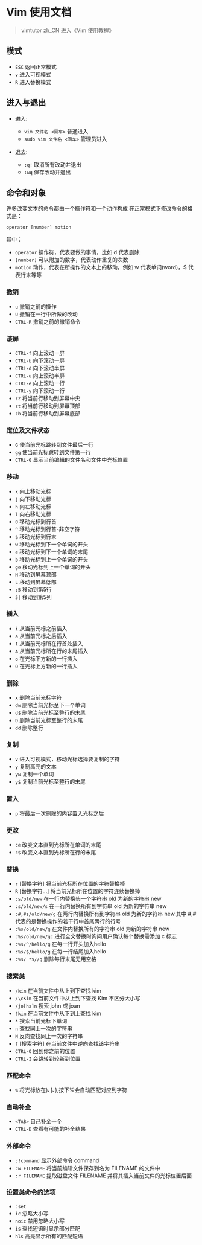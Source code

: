 # Vim 使用文档

> vimtutor zh_CN 进入《Vim 使用教程》

## 模式

- `ESC` 返回正常模式
- `v` 进入可视模式
- `R` 进入替换模式

## 进入与退出

- 进入:
  - `vim 文件名 <回车>` 普通进入
  - `sudo vim 文件名 <回车>` 管理员进入

- 退去:
  - `:q!` 取消所有改动并退出
  - `:wq` 保存改动并退出

## 命令和对象

许多改变文本的命令都由一个操作符和一个动作构成
在正常模式下修改命令的格式是：

`operator [number] motion`

其中：

- `operator` 操作符，代表要做的事情，比如 d 代表删除
- `[number]` 可以附加的数字，代表动作重复的次数
- `motion` 动作，代表在所操作的文本上的移动，例如 w 代表单词(word)，$ 代表行末等等

### 撤销

- `u` 撤销之前的操作
- `U` 撤销在一行中所做的改动
- `CTRL-R` 撤销之前的撤销命令

### 滚屏

- `CTRL-f` 向上滚动一屏
- `CTRL-b` 向下滚动一屏
- `CTRL-d` 向下滚动半屏
- `CTRL-u` 向上滚动半屏
- `CTRL-e` 向上滚动一行
- `CTRL-y` 向下滚动一行
- `zz` 将当前行移动到屏幕中央
- `zt` 将当前行移动到屏幕顶部
- `zb` 将当前行移动到屏幕底部

### 定位及文件状态

- `G` 使当前光标跳转到文件最后一行
- `gg` 使当前光标跳转到文件第一行
- `CTRL-G` 显示当前编辑的文件名和文件中光标位置

### 移动

- `k` 向上移动光标
- `j` 向下移动光标
- `h` 向左移动光标
- `l` 向右移动光标
- `0` 移动光标到行首
- `^` 移动光标到行首-非空字符
- `$` 移动光标到行末
- `w` 移动光标到下一个单词的开头
- `e` 移动光标到下一个单词的末尾
- `b` 移动光标到上一个单词的开头
- `ge` 移动光标到上一个单词的开头
- `H` 移动到屏幕顶部
- `L` 移动到屏幕低部
- `:5` 移动到第5行
- `5|` 移动到第5列

### 插入

- `i` 从当前光标之前插入
- `a` 从当前光标之后插入
- `I` 从当前光标所在行首处插入
- `A` 从当前光标所在行的末尾插入
- `o` 在光标下方新的一行插入
- `O` 在光标上方新的一行插入

### 删除

- `x` 删除当前光标字符
- `dw` 删除当前光标至下一个单词
- `d$` 删除当前光标至整行的末尾
- `D` 删除当前光标至整行的末尾
- `dd` 删除整行

### 复制

- `v` 进入可视模式，移动光标选择要复制的字符
- `y` 复制高亮的文本
- `yw` 复制一个单词
- `y$` 复制当前光标至整行的末尾

### 置入

- `p` 将最后一次删除的内容置入光标之后

### 更改

- `ce` 改变文本直到光标所在单词的末尾
- `c$` 改变文本直到光标所在行的末尾

### 替换

- `r` [替换字符] 将当前光标所在位置的字符替换掉
- `R` [替换字符…] 将当前光标所在位置的字符连续替换掉
- `:s/old/new` 在一行内替换头一个字符串 old 为新的字符串 new
- `:s/old/new/s` 在一行内替换所有到字符串 old 为新的字符串 new
- `:#,#s/old/new/g` 在两行内替换所有到字符串 old 为新的字符串 new.其中 #,# 代表的是替换操作的若干行中首尾两行的行号
- `:%s/old/new/g` 在文件内替换所有的字符串 old 为新的字符串 new
- `:%s/old/new/gc` 进行全文替换时询问用户确认每个替换需添加 c 标志
- `:%s/^/hello/g` 在每一行开头加入hello
- `:%s/$/hello/g` 在每一行结尾加入hello
- `:%s/ *$//g` 删除每行末尾无用空格

### 搜索类

- `/kim` 在当前文件中从上到下查找 kim
- `/\cKim` 在当前文件中从上到下查找 Kim 不区分大小写
- `/jo[ha]n` 搜索 john 或 joan
- `?kim` 在当前文件中从下到上查找 kim
- `*` 搜索当前光标下单词
- `n` 查找同上一次的字符串
- `N` 反向查找同上一次的字符串
- `?` [搜索字符] 在当前文件中逆向查找该字符串
- `CTRL-O` 回到你之前的位置
- `CTRL-I` 会跳转到较新到位置

### 匹配命令

- `%` 将光标放在)、]、},按下%会自动匹配对应到字符

### 自动补全

- `<TAB>` 自己补全一个
- `CTRL-D` 查看有可能的补全结果

### 外部命令

- `:!command` 显示外部命令 command
- `:w FILENAME` 将当前编辑文件保存到名为 FILENAME 的文件中
- `:r FILENAME` 提取磁盘文件 FILENAME 并将其插入当前文件的光标位置后面

### 设置类命令的选项

- `:set`
- `ic` 忽略大小写
- `noic` 禁用忽略大小写
- `is` 查找短语时显示部分匹配
- `hls` 高亮显示所有的匹配短语
